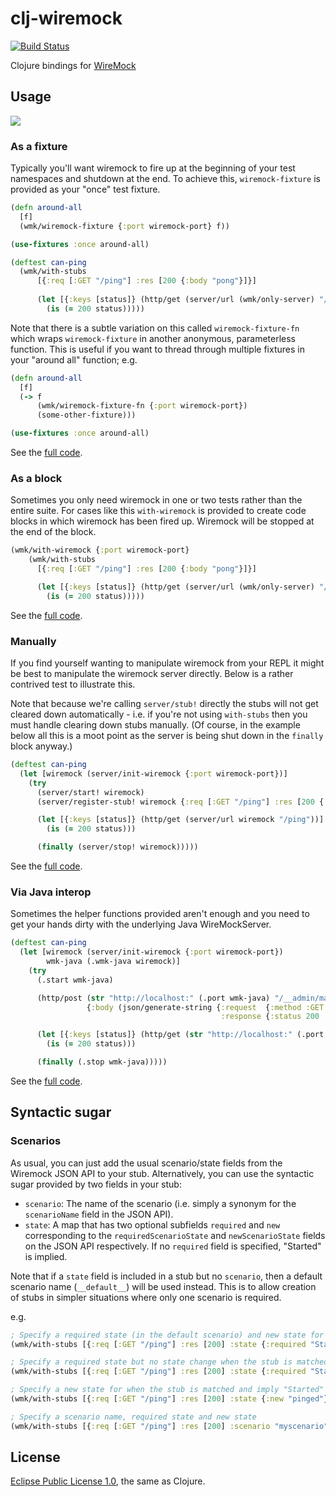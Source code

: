 # clj-wiremock
[![Build Status](https://travis-ci.org/kelveden/clj-wiremock.svg?branch=master)](https://travis-ci.org/kelveden/clj-wiremock)

Clojure bindings for [WireMock](http://wiremock.org/)

## Usage
![](https://clojars.org/kelveden/clj-wiremock/latest-version.svg)

### As a fixture
Typically you'll want wiremock to fire up at the beginning of your
test namespaces and shutdown at the end. To achieve this, `wiremock-fixture`
is provided as your "once" test fixture.

```clj
(defn around-all
  [f]
  (wmk/wiremock-fixture {:port wiremock-port} f))

(use-fixtures :once around-all)

(deftest can-ping
  (wmk/with-stubs
      [{:req [:GET "/ping"] :res [200 {:body "pong"}]}]
  
      (let [{:keys [status]} (http/get (server/url (wmk/only-server) "/ping"))]
        (is (= 200 status)))))
```

Note that there is a subtle variation on this called `wiremock-fixture-fn` which
wraps `wiremock-fixture` in another anonymous, parameterless function. This is useful
if you want to thread through multiple fixtures in your "around all" function; e.g.

```clj
(defn around-all
  [f]
  (-> f
  	  (wmk/wiremock-fixture-fn {:port wiremock-port})
  	  (some-other-fixture)))

(use-fixtures :once around-all)
```

See the [full code](test/clj_wiremock/test/examples/as_fixture.clj). 

### As a block
Sometimes you only need wiremock in one or two tests rather than the entire
suite. For cases like this `with-wiremock` is provided to create 
code blocks in which wiremock has been fired up. Wiremock will be stopped
at the end of the block.

```clj
(wmk/with-wiremock {:port wiremock-port}
    (wmk/with-stubs
      [{:req [:GET "/ping"] :res [200 {:body "pong"}]}]

      (let [{:keys [status]} (http/get (server/url (wmk/only-server) "/ping"))]
        (is (= 200 status)))))
```

See the [full code](test/clj_wiremock/test/examples/as_block.clj). 


### Manually
If you find yourself wanting to manipulate wiremock from your REPL
it might be best to manipulate the wiremock server directly. Below is a
rather contrived test to illustrate this.

Note that because we're calling `server/stub!` directly the stubs will not get
cleared down automatically - i.e. if you're not
using `with-stubs` then you must handle clearing down stubs manually. (Of course,
in the example below all this is a moot point as the server is being shut down in the `finally`
block anyway.)

```clj
(deftest can-ping
  (let [wiremock (server/init-wiremock {:port wiremock-port})]
    (try
      (server/start! wiremock)
      (server/register-stub! wiremock {:req [:GET "/ping"] :res [200 {:body "pong"}]})

      (let [{:keys [status]} (http/get (server/url wiremock "/ping"))]
        (is (= 200 status)))

      (finally (server/stop! wiremock)))))
```

See the [full code](test/clj_wiremock/test/examples/manually.clj).

### Via Java interop
Sometimes the helper functions provided aren't enough and you need to get your hands
dirty with the underlying Java WireMockServer.

```clj
(deftest can-ping
  (let [wiremock (server/init-wiremock {:port wiremock-port})
        wmk-java (.wmk-java wiremock)]
    (try
      (.start wmk-java)

      (http/post (str "http://localhost:" (.port wmk-java) "/__admin/mappings/new")
                 {:body (json/generate-string {:request  {:method :GET :url "/ping"}
                                               :response {:status 200 :body "pong"}})})

      (let [{:keys [status]} (http/get (str "http://localhost:" (.port wmk-java) "/ping"))]
        (is (= 200 status)))

      (finally (.stop wmk-java)))))
```

See the [full code](test/clj_wiremock/test/examples/with_java_interop.clj).

## Syntactic sugar

### Scenarios
As usual, you can just add the usual scenario/state fields from the Wiremock JSON API to
your stub. Alternatively, you can use the syntactic sugar provided by two fields in your stub:

* `scenario`: The name of the scenario (i.e. simply a synonym for the `scenarioName` field in
the JSON API).
* `state`: A map that has two optional subfields `required` and `new` corresponding to the
`requiredScenarioState` and `newScenarioState` fields on the JSON API respectively. If no
`required` field is specified, "Started" is implied.

Note that if a `state` field is included in a stub but no `scenario`, then a default scenario
name (`__default__`) will be used instead. This is to allow creation of stubs in simpler situations
where only one scenario is required. 

e.g.

```clj
; Specify a required state (in the default scenario) and new state for when the stub is matched
(wmk/with-stubs [{:req [:GET "/ping"] :res [200] :state {:required "Started" :new "pinged"}}] ...)

; Specify a required state but no state change when the stub is matched
(wmk/with-stubs [{:req [:GET "/ping"] :res [200] :state {:required "Started"}}] ...)

; Specify a new state for when the stub is matched and imply "Started" as the required state 
(wmk/with-stubs [{:req [:GET "/ping"] :res [200] :state {:new "pinged"}}] ...)

; Specify a scenario name, required state and new state
(wmk/with-stubs [{:req [:GET "/ping"] :res [200] :scenario "myscenario" :state {:required "Started" :new "pinged"}}] ...)
```

## License
[Eclipse Public License 1.0](http://opensource.org/licenses/eclipse-1.0.php), the same as Clojure.